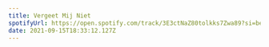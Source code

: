 ```yaml
---
title: Vergeet Mij Niet
spotifyUrl: https://open.spotify.com/track/3E3ctNaZ80tolkks7Zwa89?si=beb80142bd0647de
date: 2021-09-15T18:33:12.127Z
---
```

